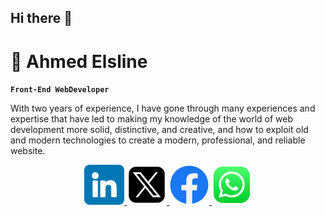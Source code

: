 ## Hi there 👋

# 🫡 Ahmed Elsline

**`Front-End WebDeveloper`**

With two years of experience, I have gone through many experiences and expertise that have led to making my knowledge of the world of web development more solid, distinctive, and creative, and how to exploit old and modern technologies to create a modern, professional, and reliable website.

<!-- Social icons section -->
<p align="center">
<a href="https://www.linkedin.com/in/elsline/" target="_blank">
  <img width="64px" alt="LinkedIn" title="LinkedIn" src="assets/linkedin.png" />
</a>


  
<a href="https://x.com/ELSLINEE" target="_blank">
  <img width="64px" alt="LinkedIn" title="LinkedIn" src="assets/twitter.png" />
</a>
<a href="https://www.facebook.com/elsline/" target="_blank">
  <img
    width="64px"
    alt="LinkedIn"
    title="LinkedIn"
    src="assets/communication.png"
  />
</a>
<a
href="https://api.whatsapp.com/send/?phone=%2B201001077694&text&type=phone_number&app_absent=0"
target="\_blank"> <img width="64px" alt="LinkedIn" title="LinkedIn" src="assets/logo (1).png" /> </a>
</p>


